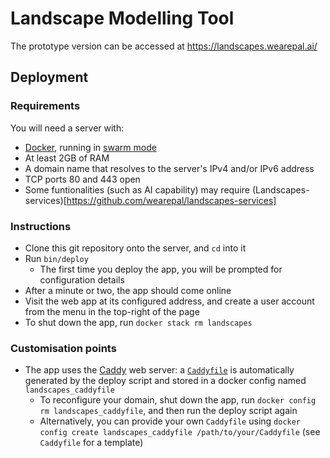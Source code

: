 # Landscape Modelling Tool

The prototype version can be accessed at https://landscapes.wearepal.ai/

## Deployment

### Requirements

You will need a server with:

* [Docker](https://www.docker.com), running in [swarm mode](https://docs.docker.com/engine/swarm/)
* At least 2GB of RAM
* A domain name that resolves to the server's IPv4 and/or IPv6 address
* TCP ports 80 and 443 open
* Some funtionalities (such as AI capability) may require (Landscapes-services)[https://github.com/wearepal/landscapes-services]

### Instructions

* Clone this git repository onto the server, and `cd` into it
* Run `bin/deploy`
  * The first time you deploy the app, you will be prompted for configuration details
* After a minute or two, the app should come online
* Visit the web app at its configured address, and create a user account from the menu in the top-right of the page
* To shut down the app, run `docker stack rm landscapes`

### Customisation points

* The app uses the [Caddy](https://caddyserver.com) web server: a [`Caddyfile`](https://caddyserver.com/docs/caddyfile) is automatically generated by the deploy script and stored in a docker config named `landscapes_caddyfile`
  * To reconfigure your domain, shut down the app, run `docker config rm landscapes_caddyfile`, and then run the deploy script again
  * Alternatively, you can provide your own `Caddyfile` using `docker config create landscapes_caddyfile /path/to/your/Caddyfile` (see `Caddyfile` for a template)
